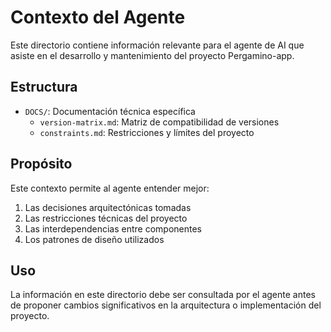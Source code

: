 # Contexto del Agente

Este directorio contiene información relevante para el agente de AI que asiste en el desarrollo y mantenimiento del proyecto Pergamino-app.

## Estructura

- `DOCS/`: Documentación técnica específica
  - `version-matrix.md`: Matriz de compatibilidad de versiones
  - `constraints.md`: Restricciones y límites del proyecto

## Propósito

Este contexto permite al agente entender mejor:

1. Las decisiones arquitectónicas tomadas
2. Las restricciones técnicas del proyecto
3. Las interdependencias entre componentes
4. Los patrones de diseño utilizados

## Uso

La información en este directorio debe ser consultada por el agente antes de proponer cambios significativos en la arquitectura o implementación del proyecto.
